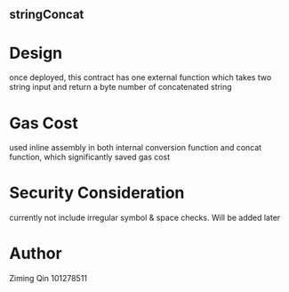 ## stringConcat
# Design
once deployed, this contract has one external function which takes two string input and return a byte number of concatenated string

# Gas Cost 
used inline assembly in both internal conversion function and concat function, which significantly saved gas cost

# Security Consideration
currently not include irregular symbol & space checks. Will be added later

# Author
Ziming Qin 
101278511

